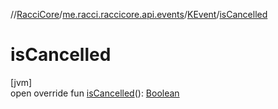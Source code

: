 //[RacciCore](../../../index.md)/[me.racci.raccicore.api.events](../index.md)/[KEvent](index.md)/[isCancelled](is-cancelled.md)

# isCancelled

[jvm]\
open override fun [isCancelled](is-cancelled.md)(): [Boolean](https://kotlinlang.org/api/latest/jvm/stdlib/kotlin/-boolean/index.html)

